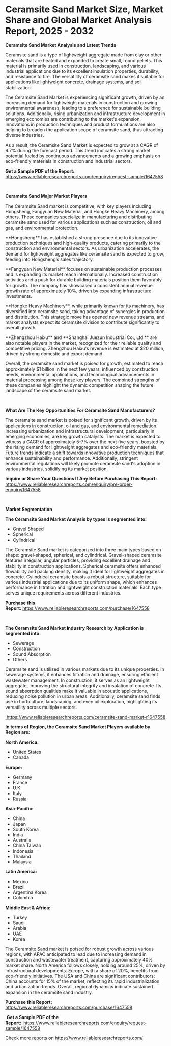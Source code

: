 <p><h1>Ceramsite Sand Market Size, Market Share and Global Market Analysis Report, 2025 - 2032</h1></p><p><strong>Ceramsite Sand Market Analysis and Latest Trends</strong></p>
<p><p>Ceramsite sand is a type of lightweight aggregate made from clay or other materials that are heated and expanded to create small, round pellets. This material is primarily used in construction, landscaping, and various industrial applications due to its excellent insulation properties, durability, and resistance to fire. The versatility of ceramsite sand makes it suitable for applications like lightweight concrete, drainage systems, and soil stabilization.</p><p>The Ceramsite Sand Market is experiencing significant growth, driven by an increasing demand for lightweight materials in construction and growing environmental awareness, leading to a preference for sustainable building solutions. Additionally, rising urbanization and infrastructure development in emerging economies are contributing to the market's expansion. Innovations in production techniques and product formulations are also helping to broaden the application scope of ceramsite sand, thus attracting diverse industries.</p><p>As a result, the Ceramsite Sand Market is expected to grow at a CAGR of 9.7% during the forecast period. This trend indicates a strong market potential fueled by continuous advancements and a growing emphasis on eco-friendly materials in construction and industrial sectors.</p></p>
<p><strong>Get a Sample PDF of the Report:&nbsp;</strong> <a href="https://www.reliableresearchreports.com/enquiry/request-sample/1647558?utm_campaign=113&utm_medium=2&utm_source=Github&utm_content=ia&utm_term=30012025&utm_id=ceramsite-sand">https://www.reliableresearchreports.com/enquiry/request-sample/1647558</a></p>
<p>&nbsp;</p>
<p><strong>Ceramsite Sand Major Market Players</strong></p>
<p><p>The Ceramsite Sand market is competitive, with key players including Hongsheng, Fangyuan New Material, and Hongke Heavy Machinery, among others. These companies specialize in manufacturing and distributing ceramsite sand used for various applications such as construction, oil and gas, and environmental protection.</p><p>**Hongsheng** has established a strong presence due to its innovative production techniques and high-quality products, catering primarily to the construction and environmental sectors. As urbanization accelerates, the demand for lightweight aggregates like ceramsite sand is expected to grow, feeding into Hongsheng’s sales trajectory.</p><p>**Fangyuan New Material** focuses on sustainable production processes and is expanding its market reach internationally. Increased construction activities and a push for durable building materials position them favorably for growth. The company has showcased a consistent annual revenue growth rate of approximately 10%, driven by expanding infrastructure investments.</p><p>**Hongke Heavy Machinery**, while primarily known for its machinery, has diversified into ceramsite sand, taking advantage of synergies in production and distribution. This strategic move has opened new revenue streams, and market analysts expect its ceramsite division to contribute significantly to overall growth.</p><p>**Zhengzhou Haixu** and **Shanghai Juezun Industrial Co., Ltd.** are also notable players in the market, recognized for their reliable quality and competitive pricing. Zhengzhou Haixu's revenue is estimated at $20 million, driven by strong domestic and export demand.</p><p>Overall, the ceramsite sand market is poised for growth, estimated to reach approximately $1 billion in the next few years, influenced by construction needs, environmental applications, and technological advancements in material processing among these key players. The combined strengths of these companies highlight the dynamic competition shaping the future landscape of the ceramsite sand market.</p></p>
<p>&nbsp;</p>
<p><strong>What Are The Key Opportunities For Ceramsite Sand Manufacturers?</strong></p>
<p><p>The ceramsite sand market is poised for significant growth, driven by its applications in construction, oil and gas, and environmental remediation. Increasing urbanization and infrastructural development, particularly in emerging economies, are key growth catalysts. The market is expected to witness a CAGR of approximately 5-7% over the next five years, boosted by the rising demand for lightweight aggregates and eco-friendly materials. Future trends indicate a shift towards innovative production techniques that enhance sustainability and performance. Additionally, stringent environmental regulations will likely promote ceramsite sand's adoption in various industries, solidifying its market position.</p></p>
<p><strong>Inquire or Share Your Questions If Any Before Purchasing This Report:</strong> <a href="https://www.reliableresearchreports.com/enquiry/pre-order-enquiry/1647558?utm_campaign=113&utm_medium=2&utm_source=Github&utm_content=ia&utm_term=30012025&utm_id=ceramsite-sand">https://www.reliableresearchreports.com/enquiry/pre-order-enquiry/1647558</a></p>
<p>&nbsp;</p>
<p><strong>Market Segmentation</strong></p>
<p><strong>The Ceramsite Sand Market Analysis by types is segmented into:</strong></p>
<p><ul><li>Gravel Shaped</li><li>Spherical</li><li>Cylindrical</li></ul></p>
<p><p>The Ceramsite Sand market is categorized into three main types based on shape: gravel-shaped, spherical, and cylindrical. Gravel-shaped ceramsite features irregular, angular particles, providing excellent drainage and stability in construction applications. Spherical ceramsite offers enhanced flowability and packing density, making it ideal for lightweight aggregates in concrete. Cylindrical ceramsite boasts a robust structure, suitable for various industrial applications due to its uniform shape, which enhances performance in filtration and lightweight construction materials. Each type serves unique requirements across different industries.</p></p>
<p><strong>Purchase this Report:&nbsp;</strong><a href="https://www.reliableresearchreports.com/purchase/1647558?utm_campaign=113&utm_medium=2&utm_source=Github&utm_content=ia&utm_term=30012025&utm_id=ceramsite-sand">https://www.reliableresearchreports.com/purchase/1647558</a></p>
<p>&nbsp;</p>
<p><strong>The Ceramsite Sand Market Industry Research by Application is segmented into:</strong></p>
<p><ul><li>Sewerage</li><li>Construction</li><li>Sound Absorption</li><li>Others</li></ul></p>
<p><p>Ceramsite sand is utilized in various markets due to its unique properties. In sewerage systems, it enhances filtration and drainage, ensuring efficient wastewater management. In construction, it serves as an lightweight aggregate, improving the structural integrity and insulation of concrete. Its sound absorption qualities make it valuable in acoustic applications, reducing noise pollution in urban areas. Additionally, ceramsite sand finds use in horticulture, landscaping, and even oil exploration, highlighting its versatility across multiple sectors.</p></p>
<p><a href="https://www.reliableresearchreports.com/ceramsite-sand-market-r1647558?utm_campaign=113&utm_medium=2&utm_source=Github&utm_content=ia&utm_term=30012025&utm_id=ceramsite-sand">&nbsp;https://www.reliableresearchreports.com/ceramsite-sand-market-r1647558</a></p>
<p><strong>In terms of Region, the Ceramsite Sand Market Players available by Region are:</strong></p>
<p>
    <p> <strong> North America: </strong>
        <ul>
            <li>United States</li>
            <li>Canada</li>
        </ul>
        </p> 
    <p> <strong> Europe: </strong>
        <ul>
            <li>Germany</li>
            <li>France</li>
            <li>U.K.</li>
            <li>Italy</li>
            <li>Russia</li>
        </ul>
        </p> 
    <p> <strong> Asia-Pacific: </strong>
        <ul>
            <li>China</li>
            <li>Japan</li>
            <li>South Korea</li>
            <li>India</li>
            <li>Australia</li>
            <li>China Taiwan</li>
            <li>Indonesia</li>
            <li>Thailand</li>
            <li>Malaysia</li>
        </ul>
        </p> 
    <p> <strong> Latin America: </strong>
        <ul>
            <li>Mexico</li>
            <li>Brazil</li>
            <li>Argentina Korea</li>
            <li>Colombia</li>
        </ul>
        </p> 
    <p> <strong> Middle East & Africa: </strong>
        <ul>
            <li>Turkey</li>
            <li>Saudi</li>
            <li>Arabia</li>
            <li>UAE</li>
            <li>Korea</li>
        </ul>
    </p>
    </p>
<p><p>The Ceramsite Sand market is poised for robust growth across various regions, with APAC anticipated to lead due to increasing demand in construction and wastewater treatment, capturing approximately 40% market share. North America follows closely, holding around 25%, driven by infrastructural developments. Europe, with a share of 20%, benefits from eco-friendly initiatives. The USA and China are significant contributors; China accounts for 15% of the market, reflecting its rapid industrialization and urbanization trends. Overall, regional dynamics indicate sustained expansion in the ceramsite sand industry.</p></p>
<p><strong>Purchase this Report: </strong><a href="https://www.reliableresearchreports.com/purchase/1647558?utm_campaign=113&utm_medium=2&utm_source=Github&utm_content=ia&utm_term=30012025&utm_id=ceramsite-sand">https://www.reliableresearchreports.com/purchase/1647558</a></p>
<p>&nbsp;<strong>Get a Sample PDF of the Report:&nbsp;&nbsp;</strong><a href="https://www.reliableresearchreports.com/enquiry/request-sample/1647558?utm_campaign=113&utm_medium=2&utm_source=Github&utm_content=ia&utm_term=30012025&utm_id=ceramsite-sand">https://www.reliableresearchreports.com/enquiry/request-sample/1647558</a></p>
<p><strong></strong></p>
<p>Check more reports on <a href="https://www.reliableresearchreports.com/?utm_campaign=113&utm_medium=2&utm_source=Github&utm_content=ia&utm_term=30012025&utm_id=ceramsite-sand">https://www.reliableresearchreports.com/</a></p>
